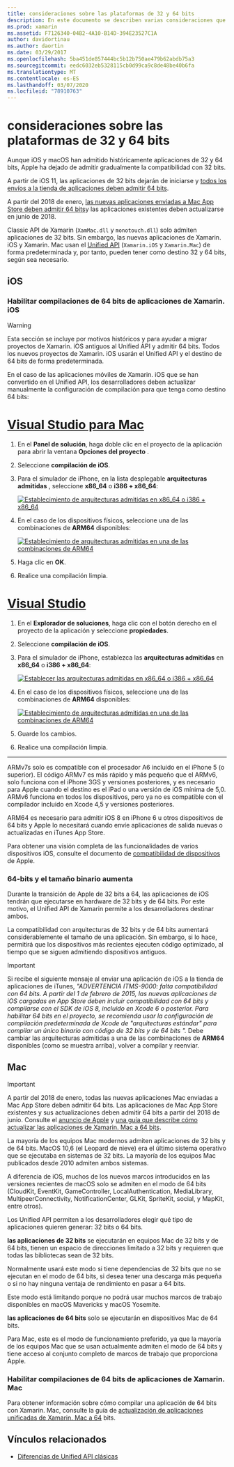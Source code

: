 ```yaml
---
title: consideraciones sobre las plataformas de 32 y 64 bits
description: En este documento se describen varias consideraciones que hay que tener en cuenta al establecer como destino arquitecturas de 32 bits y de 64 bits para una aplicación Xamarin. iOS o Xamarin. Mac.
ms.prod: xamarin
ms.assetid: F7126340-04B2-4A10-B14D-394E23527C1A
author: davidortinau
ms.author: daortin
ms.date: 03/29/2017
ms.openlocfilehash: 5ba451de857444bc5b12b750ae479b62abdb75a3
ms.sourcegitcommit: eedc6032eb5328115cb0d99ca9c8de48be40b6fa
ms.translationtype: MT
ms.contentlocale: es-ES
ms.lasthandoff: 03/07/2020
ms.locfileid: "78910763"
---
```

# <a name="3264-bit-platform-considerations"></a>consideraciones sobre las plataformas de 32 y 64 bits

Aunque iOS y macOS han admitido históricamente aplicaciones de 32 y 64 bits, Apple ha dejado de admitir gradualmente la compatibilidad con 32 bits.

A partir de iOS 11, las aplicaciones de 32 bits dejarán de iniciarse y [todos los envíos a la tienda de aplicaciones deben admitir 64 bits](https://developer.apple.com/news/?id=06282017b).

A partir del 2018 de enero, [las nuevas aplicaciones enviadas a Mac App Store deben admitir 64 bits](https://developer.apple.com/news/?id=06282017a)y las aplicaciones existentes deben actualizarse en junio de 2018.

Classic API de Xamarin (`XamMac.dll` y `monotouch.dll`) solo admiten aplicaciones de 32 bits. Sin embargo, las nuevas aplicaciones de Xamarin. iOS y Xamarin. Mac usan el [Unified API](~/cross-platform/macios/unified/index.md) (`Xamarin.iOS` y `Xamarin.Mac`) de forma predeterminada y, por tanto, pueden tener como destino 32 y 64 bits, según sea necesario.

## <a name="ios"></a>iOS

<a name="enable-64" />

### <a name="enabling-64-bit-builds-of-xamarinios-apps"></a>Habilitar compilaciones de 64 bits de aplicaciones de Xamarin. iOS

> [!WARNING]
> Esta sección se incluye por motivos históricos y para ayudar a migrar proyectos de Xamarin. iOS antiguos al Unified API y admitir 64 bits. Todos los nuevos proyectos de Xamarin. iOS usarán el Unified API y el destino de 64 bits de forma predeterminada.

En el caso de las aplicaciones móviles de Xamarin. iOS que se han convertido en el Unified API, los desarrolladores deben actualizar manualmente la configuración de compilación para que tenga como destino 64 bits:

<!-- markdownlint-disable MD001 -->

# <a name="visual-studio-for-mac"></a>[Visual Studio para Mac](#tab/macos)

1. En el **Panel de solución**, haga doble clic en el proyecto de la aplicación para abrir la ventana **Opciones del proyecto** .
2. Seleccione **compilación de iOS**.
3. Para el simulador de iPhone, en la lista desplegable **arquitecturas admitidas** , seleccione **x86\_64** o **i386 + x86\_64**:

   [![Establecimiento de arquitecturas admitidas en x86\_64 o i386 + x86\_64](Images/Image01.png "Setting Supported architectures to x86\_64 or i386 + x86\_64")](Images/Image01-large.png#lightbox) 

4. En el caso de los dispositivos físicos, seleccione una de las combinaciones de **ARM64** disponibles:

   [![Establecimiento de arquitecturas admitidas en una de las combinaciones de ARM64](Images/Image02.png "Establecimiento de arquitecturas admitidas en una de las combinaciones de ARM64")](Images/Image02-large.png#lightbox)

5. Haga clic en **OK**.
6. Realice una compilación limpia.

# <a name="visual-studio"></a>[Visual Studio](#tab/windows)

1. En el **Explorador de soluciones**, haga clic con el botón derecho en el proyecto de la aplicación y seleccione **propiedades**.
2. Seleccione **compilación de iOS**.
3. Para el simulador de iPhone, establezca las **arquitecturas admitidas** en **x86\_64** o **i386 + x86\_64**: 

   [![Establecer las arquitecturas admitidas en x86_64 o i386 + x86\_64](Images/VS02.png "Setting Supported architectures to x86_64 or i386 + x86\_64")](Images/VS02-large.png#lightbox)

4. En el caso de los dispositivos físicos, seleccione una de las combinaciones de **ARM64** disponibles:
    
   [![Establecimiento de arquitecturas admitidas en una de las combinaciones de ARM64](Images/VS01.png "Establecimiento de arquitecturas admitidas en una de las combinaciones de ARM64")](Images/VS01-large.png#lightbox)

5. Guarde los cambios.
6. Realice una compilación limpia.

-----

ARMv7s solo es compatible con el procesador A6 incluido en el iPhone 5 (o superior). El código ARMv7 es más rápido y más pequeño que el ARMv6, solo funciona con el iPhone 3GS y versiones posteriores, y es necesario para Apple cuando el destino es el iPad o una versión de iOS mínima de 5,0. ARMv6 funciona en todos los dispositivos, pero ya no es compatible con el compilador incluido en Xcode 4,5 y versiones posteriores. 

ARM64 es necesario para admitir iOS 8 en iPhone 6 u otros dispositivos de 64 bits y Apple lo necesitará cuando envíe aplicaciones de salida nuevas o actualizadas en iTunes App Store.

Para obtener una visión completa de las funcionalidades de varios dispositivos iOS, consulte el documento de [compatibilidad de dispositivos](https://developer.apple.com/library/content/documentation/DeviceInformation/Reference/iOSDeviceCompatibility/DeviceCompatibilityMatrix/DeviceCompatibilityMatrix.html) de Apple.

### <a name="64-bit-and-binary-size-increases"></a>64-bits y el tamaño binario aumenta

Durante la transición de Apple de 32 bits a 64, las aplicaciones de iOS tendrán que ejecutarse en hardware de 32 bits y de 64 bits. Por este motivo, el Unified API de Xamarin permite a los desarrolladores destinar ambos.

La compatibilidad con arquitecturas de 32 bits y de 64 bits aumentará considerablemente el tamaño de una aplicación. Sin embargo, si lo hace, permitirá que los dispositivos más recientes ejecuten código optimizado, al tiempo que se siguen admitiendo dispositivos antiguos.

> [!IMPORTANT]
> Si recibe el siguiente mensaje al enviar una aplicación de iOS a la tienda de aplicaciones de iTunes, _"ADVERTENCIA ITMS-9000: falta compatibilidad con 64 bits. A partir del 1 de febrero de 2015, las nuevas aplicaciones de iOS cargadas en App Store deben incluir compatibilidad con 64 bits y compilarse con el SDK de iOS 8, incluido en Xcode 6 o posterior. Para habilitar 64 bits en el proyecto, se recomienda usar la configuración de compilación predeterminada de Xcode de "arquitecturas estándar" para compilar un único binario con código de 32 bits y de 64 bits "._ Debe cambiar las arquitecturas admitidas a una de las combinaciones de **ARM64** disponibles (como se muestra arriba), volver a compilar y reenviar.

## <a name="mac"></a>Mac

> [!IMPORTANT]
> A partir del 2018 de enero, todas las nuevas aplicaciones Mac enviadas a Mac App Store deben admitir 64 bits. Las aplicaciones de Mac App Store existentes y sus actualizaciones deben admitir 64 bits a partir del 2018 de junio. Consulte el [anuncio de Apple](https://developer.apple.com/news/?id=06282017a) y [una guía que describe cómo actualizar las aplicaciones de Xamarin. Mac a 64 bits](~/cross-platform/macios/32-and-64/mac-64-bit.md).

La mayoría de los equipos Mac modernos admiten aplicaciones de 32 bits y de 64 bits.   MacOS 10,6 (el Leopard de nieve) era el último sistema operativo que se ejecutaba en sistemas de 32 bits.   La mayoría de los equipos Mac publicados desde 2010 admiten ambos sistemas.

A diferencia de iOS, muchos de los nuevos marcos introducidos en las versiones recientes de macOS solo se admiten en el modo de 64 bits (CloudKit, EventKit, GameController, LocalAuthentication, MediaLibrary, MultipeerConnectivity, NotificationCenter, GLKit, SpriteKit, social, y MapKit, entre otros).

Los Unified API permiten a los desarrolladores elegir qué tipo de aplicaciones quieren generar: 32 bits o 64 bits.

**las aplicaciones de 32 bits** se ejecutarán en equipos Mac de 32 bits y de 64 bits, tienen un espacio de direcciones limitado a 32 bits y requieren que todas las bibliotecas sean de 32 bits.

Normalmente usará este modo si tiene dependencias de 32 bits que no se ejecutan en el modo de 64 bits, si desea tener una descarga más pequeña o si no hay ninguna ventaja de rendimiento en pasar a 64 bits.

Este modo está limitando porque no podrá usar muchos marcos de trabajo disponibles en macOS Mavericks y macOS Yosemite.

**las aplicaciones de 64 bits** solo se ejecutarán en dispositivos Mac de 64 bits.

Para Mac, este es el modo de funcionamiento preferido, ya que la mayoría de los equipos Mac que se usan actualmente admiten el modo de 64 bits y tiene acceso al conjunto completo de marcos de trabajo que proporciona Apple.

### <a name="enabling-64-bit-builds-of-xamarinmac-apps"></a>Habilitar compilaciones de 64 bits de aplicaciones de Xamarin. Mac

Para obtener información sobre cómo compilar una aplicación de 64 bits con Xamarin. Mac, consulte la guía de [actualización de aplicaciones unificadas de Xamarin. Mac a 64](~/cross-platform/macios/32-and-64/mac-64-bit.md) bits.

## <a name="related-links"></a>Vínculos relacionados

- [Diferencias de Unified API clásicas](https://github.com/xamarin/release-notes-archive/blob/master/release-notes/ios/api_changes/classic-vs-unified-8.6.0/index.md)
